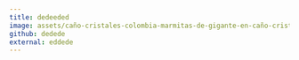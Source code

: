 ```yaml
---
title: dedeeded
image: assets/caño-cristales-colombia-marmitas-de-gigante-en-caño-cristales-foto-mario-carvajal.jpg
github: dedede
external: eddede
---
```

